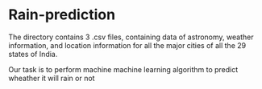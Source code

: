 # Rain-prediction

The directory contains 3 .csv files, containing data of astronomy, weather information, and location information for all the major cities of all the 29 states of India.

Our task is to perform machine machine learning algorithm to predict wheather it will rain or not
